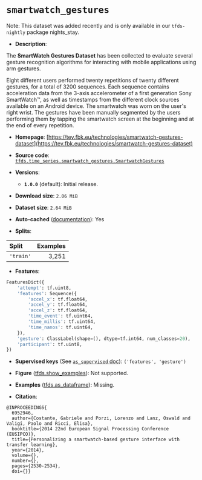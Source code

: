 <div itemscope itemtype="http://schema.org/Dataset">
  <div itemscope itemprop="includedInDataCatalog" itemtype="http://schema.org/DataCatalog">
    <meta itemprop="name" content="TensorFlow Datasets" />
  </div>
  <meta itemprop="name" content="smartwatch_gestures" />
  <meta itemprop="description" content="The **SmartWatch Gestures Dataset** has been collected to evaluate several gesture recognition algorithms for interacting with mobile applications using arm gestures.&#10;&#10;Eight different users performed twenty repetitions of twenty different gestures, for a total of 3200 sequences.&#10;Each sequence contains acceleration data from the 3-axis accelerometer of a first generation Sony SmartWatch™, as well as timestamps from the different clock sources available on an Android device.&#10;The smartwatch was worn on the user&#x27;s right wrist.&#10;The gestures have been manually segmented by the users performing them by tapping the smartwatch screen at the beginning and at the end of every repetition.&#10;&#10;To use this dataset:&#10;&#10;```python&#10;import tensorflow_datasets as tfds&#10;&#10;ds = tfds.load(&#x27;smartwatch_gestures&#x27;, split=&#x27;train&#x27;)&#10;for ex in ds.take(4):&#10;  print(ex)&#10;```&#10;&#10;See [the guide](https://www.tensorflow.org/datasets/overview) for more&#10;informations on [tensorflow_datasets](https://www.tensorflow.org/datasets).&#10;&#10;" />
  <meta itemprop="url" content="https://www.tensorflow.org/datasets/catalog/smartwatch_gestures" />
  <meta itemprop="sameAs" content="https://tev.fbk.eu/technologies/smartwatch-gestures-dataset" />
  <meta itemprop="citation" content="@INPROCEEDINGS{&#10;  6952946,&#10;  author={Costante, Gabriele and Porzi, Lorenzo and Lanz, Oswald and Valigi, Paolo and Ricci, Elisa},&#10;  booktitle={2014 22nd European Signal Processing Conference (EUSIPCO)},&#10;  title={Personalizing a smartwatch-based gesture interface with transfer learning},&#10;  year={2014},&#10;  volume={},&#10;  number={},&#10;  pages={2530-2534},&#10;  doi={}}" />
</div>

# `smartwatch_gestures`


Note: This dataset was added recently and is only available in our
`tfds-nightly` package
<span class="material-icons" title="Available only in the tfds-nightly package">nights_stay</span>.

*   **Description**:

The **SmartWatch Gestures Dataset** has been collected to evaluate several
gesture recognition algorithms for interacting with mobile applications using
arm gestures.

Eight different users performed twenty repetitions of twenty different gestures,
for a total of 3200 sequences. Each sequence contains acceleration data from the
3-axis accelerometer of a first generation Sony SmartWatch™, as well as
timestamps from the different clock sources available on an Android device. The
smartwatch was worn on the user's right wrist. The gestures have been manually
segmented by the users performing them by tapping the smartwatch screen at the
beginning and at the end of every repetition.

*   **Homepage**:
    [https://tev.fbk.eu/technologies/smartwatch-gestures-dataset](https://tev.fbk.eu/technologies/smartwatch-gestures-dataset)

*   **Source code**:
    [`tfds.time_series.smartwatch_gestures.SmartwatchGestures`](https://github.com/tensorflow/datasets/tree/master/tensorflow_datasets/time_series/smartwatch_gestures/smartwatch_gestures.py)

*   **Versions**:

    *   **`1.0.0`** (default): Initial release.

*   **Download size**: `2.06 MiB`

*   **Dataset size**: `2.64 MiB`

*   **Auto-cached**
    ([documentation](https://www.tensorflow.org/datasets/performances#auto-caching)):
    Yes

*   **Splits**:

Split     | Examples
:-------- | -------:
`'train'` | 3,251

*   **Features**:

```python
FeaturesDict({
    'attempt': tf.uint8,
    'features': Sequence({
        'accel_x': tf.float64,
        'accel_y': tf.float64,
        'accel_z': tf.float64,
        'time_event': tf.uint64,
        'time_millis': tf.uint64,
        'time_nanos': tf.uint64,
    }),
    'gesture': ClassLabel(shape=(), dtype=tf.int64, num_classes=20),
    'participant': tf.uint8,
})
```

*   **Supervised keys** (See
    [`as_supervised` doc](https://www.tensorflow.org/datasets/api_docs/python/tfds/load#args)):
    `('features', 'gesture')`

*   **Figure**
    ([tfds.show_examples](https://www.tensorflow.org/datasets/api_docs/python/tfds/visualization/show_examples)):
    Not supported.

*   **Examples**
    ([tfds.as_dataframe](https://www.tensorflow.org/datasets/api_docs/python/tfds/as_dataframe)):
    Missing.

*   **Citation**:

```
@INPROCEEDINGS{
  6952946,
  author={Costante, Gabriele and Porzi, Lorenzo and Lanz, Oswald and Valigi, Paolo and Ricci, Elisa},
  booktitle={2014 22nd European Signal Processing Conference (EUSIPCO)},
  title={Personalizing a smartwatch-based gesture interface with transfer learning},
  year={2014},
  volume={},
  number={},
  pages={2530-2534},
  doi={}}
```

